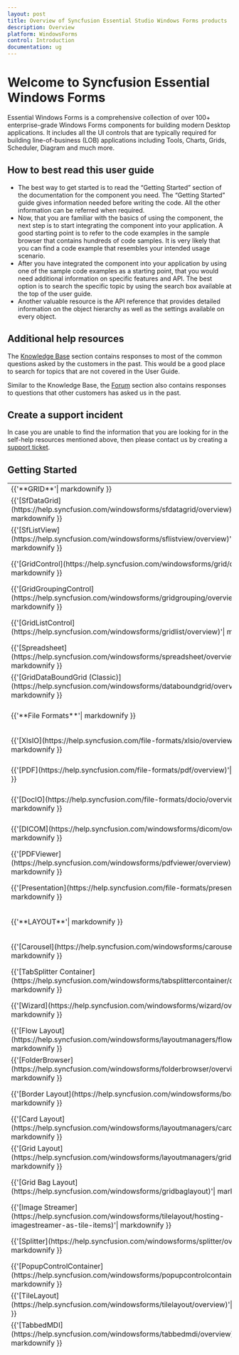 ```yaml
---
layout: post
title: Overview of Syncfusion Essential Studio Windows Forms products
description: Overview
platform: WindowsForms
control: Introduction
documentation: ug
---
```


# Welcome to Syncfusion Essential Windows Forms

Essential Windows Forms is a comprehensive collection of over 100+ enterprise-grade Windows Forms components for building modern Desktop applications. It includes all the UI controls that are typically required for building line-of-business (LOB) applications including Tools, Charts, Grids, Scheduler, Diagram and much more.

## How to best read this user guide

* The best way to get started is to read the “Getting Started” section of the documentation for the component you need. The “Getting Started” guide gives information needed before writing the code. All the other information can be referred when required.
* Now, that you are familiar with the basics of using the component, the next step is to start integrating the component into your application. A good starting point is to refer to the code examples in the sample browser that contains hundreds of code samples. It is very likely that you can find a code example that resembles your intended usage scenario.
* After you have integrated the component into your application by using one of the sample code examples as a starting point, that you would need additional information on specific features and API. The best option is to search the specific topic by using the search box available at the top of the user guide.
* Another valuable resource is the API reference that provides detailed information on the object hierarchy as well as the settings available on every object.

## Additional help resources


The [Knowledge Base](https://www.syncfusion.com/kb/windowsforms) section contains responses to most of the common questions asked by the customers in the past. This would be a good place to search for topics that are not covered in the User Guide.

Similar to the Knowledge Base, the [Forum](https://www.syncfusion.com/forums/windowsforms) section also contains responses to questions that other customers has asked us in the past.

## Create a support incident

In case you are unable to find the information that you are looking for in the self-help resources mentioned above, then please contact us by creating a [support ticket](https://www.syncfusion.com/support/directtrac/incidents).

## Getting Started

<table>
<tr>
<td>
{{'**GRID**'| markdownify }}
</td>
<td>
{{'**DATA VISUALIZATION**'| markdownify }}
</td>
<td>
{{'**DATA SCIENCE**'| markdownify }}
</td>
<td>
{{'**EDITORS**'| markdownify }}
</td>
</tr>
<tr>
<td>
{{'[SfDataGrid](https://help.syncfusion.com/windowsforms/sfdatagrid/overview)'| markdownify }}
</td>
<td>
{{'[Chart](https://help.syncfusion.com/windowsforms/chart/overview)'| markdownify }}
</td>
<td>
{{'[Predictive Analytics](https://help.syncfusion.com/windowsforms/predictive-analytics)'| markdownify }}
</td>
<td>
{{'[Autocomplete](https://help.syncfusion.com/windowsforms/autocomplete/overview)'| markdownify }}
</td>
</tr>
<tr>
<td>
{{'[SfListView](https://help.syncfusion.com/windowsforms/sflistview/overview)'| markdownify }}
</td>
<td>
{{'[Sparkline](https://help.syncfusion.com/windowsforms/sparkline/overview)'| markdownify }}
</td>
<td>
{{'**NAVIGATION**'| markdownify }}
</td>
<td>
{{'[Calculator](https://help.syncfusion.com/windowsforms/calculator/overview)'| markdownify }}
</td>
</tr>
<tr>
<td>
{{'[GridControl](https://help.syncfusion.com/windowsforms/grid/overview)'| markdownify }}
</td>
<td>
{{'[Diagram](https://help.syncfusion.com/windowsforms/diagram/overview)'| markdownify }}
</td>
<td>
{{'[RibbonControlAdv](https://help.syncfusion.com/windowsforms/ribboncontroladv/overview)'| markdownify }}
</td>
<td>
{{'[SyntaxEditor](https://help.syncfusion.com/windowsforms/syntaxeditor/overview)'| markdownify }}
</td>
</tr>
<tr>
<td>
{{'[GridGroupingControl](https://help.syncfusion.com/windowsforms/gridgrouping/overview)'| markdownify }}
</td>
<td>
{{'[Barcode](https://help.syncfusion.com/windowsforms/barcode/overview)'| markdownify }}
</td>
<td>
{{'[RibbonPanel MergeContainer](https://help.syncfusion.com/windowsforms/ribboncontroladv/ribbon-merging)'| markdownify }}
</td>
<td>
{{'[SfComboBox](https://help.syncfusion.com/windowsforms/sfcombobox/overview)'| markdownify }}
</td>
</tr>
<tr>
<td>
{{'[GridListControl](https://help.syncfusion.com/windowsforms/gridlist/overview)'| markdownify }}

</td>
<td>
{{'[Schedule](https://help.syncfusion.com/windowsforms/schedule/overview)'| markdownify }}
</td>
<td>
{{'[RibbonForm](https://help.syncfusion.com/windowsforms/ribboncontroladv/ribbon-form)'| markdownify }}
</td>
<td>
{{'[ComboBox Autocomplete](https://help.syncfusion.com/windowsforms/comboboxautocomplete/overview)'| markdownify }}
</td>
</tr>
<tr>
<td>
{{'[Spreadsheet](https://help.syncfusion.com/windowsforms/spreadsheet/overview)'| markdownify }}
</td>
<td>
{{'[BulletGraph](https://help.syncfusion.com/windowsforms/bulletgraph/overview)'| markdownify }}
</td>
<td>
{{'[SfForm](https://help.syncfusion.com/windowsforms/sfform/overview)'| markdownify }}
</td>
<td>
{{'[ComboBoxBase](https://help.syncfusion.com/windowsforms/comboboxbase/overview)'| markdownify }}
</td>
</tr>
<tr>
<td>
{{'[GridDataBoundGrid (Classic)](https://help.syncfusion.com/windowsforms/databoundgrid/overview)'| markdownify }}
</td>
<td>
{{'[Maps](https://help.syncfusion.com/windowsforms/maps/overview)'| markdownify }}
</td>
<td>
{{'[Office2007Form](https://help.syncfusion.com/windowsforms/office2007form/overview)'| markdownify }}
</td>
<td>
{{'[TrackBarEx](https://help.syncfusion.com/windowsforms/trackbarex/trackbarex)'| markdownify }}
</td>
</tr>
<tr>
<td>
{{'**File Formats**'| markdownify }}
</td>
<td>
{{'[TreeMap](https://help.syncfusion.com/windowsforms/treemap/overview)'| markdownify }}
</td>
<td>
{{'[Office2010Form](https://help.syncfusion.com/windowsforms/office2010form/overview)'| markdownify }}
</td>
<td>
{{'[SfButton](https://help.syncfusion.com/windowsforms/sfbutton/overview)'| markdownify }}
</td>
</tr>
<tr>
<td>
{{'[XlsIO](https://help.syncfusion.com/file-formats/xlsio/overview)'| markdownify }}
</td>
<td>
{{'[Radial Gauge](https://help.syncfusion.com/windowsforms/radial-gauge)'| markdownify }}
</td>
<td>
{{'[DockingManager](https://help.syncfusion.com/windowsforms/dockingmanager/overview)'| markdownify }}
</td>
<td>
{{'[ButtonAdv](https://help.syncfusion.com/windowsforms/buttonadv/overview)'| markdownify }}
</td>
</tr>
<tr>
<td>
{{'[PDF](https://help.syncfusion.com/file-formats/pdf/overview)'| markdownify }}
</td>
<td>
{{'[Linear Gauge](https://help.syncfusion.com/windowsforms/gauge/linear-gauge)'| markdownify }}
</td>
<td>
{{'[CommandBars](https://help.syncfusion.com/windowsforms/commandbar/overview)'| markdownify }}
</td>
<td>
{{'[ButtonEdit](https://help.syncfusion.com/windowsforms/buttonedit/overview)'| markdownify }}
</td>
</tr>
<tr>
<td>
{{'[DocIO](https://help.syncfusion.com/file-formats/docio/overview)'| markdownify }}
</td>
<td>
{{'[Digital Gauge](https://help.syncfusion.com/windowsforms/gauge/digital-gauge)'| markdownify }}
</td>
<td>
{{'[GroupView](https://help.syncfusion.com/windowsforms/groupview)'| markdownify }}
</td>
<td>
{{'[FontComboBox](https://help.syncfusion.com/windowsforms/fontcombobox/overview)'| markdownify }}
</td>
</tr>
<tr>
<td>
{{'[DICOM](https://help.syncfusion.com/windowsforms/dicom/overview)'| markdownify }}
</td>
<td>
{{'[SfSmithChart](https://help.syncfusion.com/windowsforms/sfsmithchart/overview)'| markdownify }}
</td>
<td>
{{'[MulticolumnTreeView](https://help.syncfusion.com/windowsforms/multicolumntreeview/overview)'| markdownify }}
</td>
<td>
{{'[FontListBox](https://help.syncfusion.com/windowsforms/fontlistbox/overview)'| markdownify }}
</td>
</tr>
<tr>
<td>
{{'[PDFViewer](https://help.syncfusion.com/windowsforms/pdfviewer/overview)'| markdownify }}
</td>
<td>
{{'**NOTIFICATION**'| markdownify }}
</td>
<td>
{{'[TreeView](https://help.syncfusion.com/windowsforms/treeview/overview)'| markdownify }}
</td>
<td>
{{'[ColorUI](https://help.syncfusion.com/windowsforms/coloruicontrol)'| markdownify }}
</td>
</tr>
<tr>
<td>
{{'[Presentation](https://help.syncfusion.com/file-formats/presentation)'| markdownify }}
</td>
<td>
{{'[SfTooltip](https://help.syncfusion.com/windowsforms/sftooltip/overview)'| markdownify }}
</td>
<td>
{{'[SfScrollFrame](https://help.syncfusion.com/windowsforms/sfscrollframe/overview)'| markdownify }}
</td>
<td>
{{'[BannerText](https://help.syncfusion.com/windowsforms/bannertextprovider/overview)'| markdownify }}
</td>
</tr>
<tr>
<td>
{{'**LAYOUT**'| markdownify }}
</td>
<td>
{{'[ProgressBarAdv](https://help.syncfusion.com/windowsforms/progressbaradv/overview)'| markdownify }}
</td>
<td>
{{'[GroupBar](https://help.syncfusion.com/windowsforms/groupbar)'| markdownify }}
</td>
<td>
{{'[EditableList](https://help.syncfusion.com/windowsforms/editablelist/overview)'| markdownify }}
</td>
</tr>
<tr>
<td>
{{'[Carousel](https://help.syncfusion.com/windowsforms/carousel/overview)'| markdownify }}
</td>
<td>
{{'[StatusBarAdv](https://help.syncfusion.com/windowsforms/statusbaradv/overview)'| markdownify }}
</td>
<td>
{{'[XPTaskbar](https://help.syncfusion.com/windowsforms/xptaskbar/overview)'| markdownify }}
</td>
<td>
{{'[CurrencyEdit](https://help.syncfusion.com/windowsforms/currencyedit/overview)'| markdownify }}
</td>
</tr>
<tr>
<td>
{{'[TabSplitter Container](https://help.syncfusion.com/windowsforms/tabsplittercontainer/overview)'| markdownify }}
</td>
<td>
{{'[StatusStripEx](https://help.syncfusion.com/windowsforms/statusstripex/statusstripex)'| markdownify }}
</td>
<td>
{{'[XPTaskPane](https://help.syncfusion.com/windowsforms/xptaskpane/overview)'| markdownify }}
</td>
<td>
{{'[CurrencyTextBox](https://help.syncfusion.com/windowsforms/currencytextbox/overview)'| markdownify }}
</td>
</tr>
<tr>
<td>
{{'[Wizard](https://help.syncfusion.com/windowsforms/wizard/overview)'| markdownify }}
</td>
<td>
{{'[Splash](https://help.syncfusion.com/windowsforms/splash/overview)'| markdownify }}
</td>
<td>
{{'[MetroForm](https://help.syncfusion.com/windowsforms/metroform/overview)'| markdownify }}
</td>
<td>
{{'[DomainUpdownExt](https://help.syncfusion.com/windowsforms/domainupdownext/overview)'| markdownify }}
</td>
</tr>
<tr>
<td>
{{'[Flow Layout](https://help.syncfusion.com/windowsforms/layoutmanagers/flowlayout)'| markdownify }}
</td>
<td>
{{'[StatusBarAdvPanel](https://help.syncfusion.com/windowsforms/statusbaradvpanel/overview)'| markdownify }}
</td>
<td>
{{'[MainframeBarManager](https://help.syncfusion.com/windowsforms/menus/overview)'| markdownify }}
</td>
<td>
{{'[SfNumeric TextBox](https://help.syncfusion.com/windowsforms/sfnumerictextbox/overview)'| markdownify }}
</td>
</tr>
<tr>
<td>
{{'[FolderBrowser](https://help.syncfusion.com/windowsforms/folderbrowser/overview)'| markdownify }}
</td>
<td>
{{'[ToolStripEx](https://help.syncfusion.com/windowsforms/ribboncontroladv/toolstripex)'| markdownify }}
</td>
<td>
{{'[PopupMenu](https://help.syncfusion.com/windowsforms/menus/overview)'| markdownify }}
</td>
<td>
{{'[DoubleTextBox](https://help.syncfusion.com/windowsforms/doubletextbox/overview)'| markdownify }}
</td>
</tr>
<tr>
<td>
{{'[Border Layout](https://help.syncfusion.com/windowsforms/borderlayout)'| markdownify }}
</td>
<td>
{{'[AutoLabel](https://help.syncfusion.com/windowsforms/autolabel/overview)'| markdownify }}
</td>
<td>
{{'[XPToolbar](https://help.syncfusion.com/windowsforms/xptoolbar/overview)'| markdownify }}
</td>
<td>
{{'[IntegerTextBox](https://help.syncfusion.com/windowsforms/integertextbox/overview)'| markdownify }}
</td>
</tr>
<tr>
<td>
{{'[Card Layout](https://help.syncfusion.com/windowsforms/layoutmanagers/cardlayout)'| markdownify }}
</td>
<td>
{{'[SplashPanel](https://help.syncfusion.com/windowsforms/splashpanel/overview)'| markdownify }}
</td>
<td>
{{'[ContextMenuStripEx](https://help.syncfusion.com/windowsforms/contextmenustripex/contextmenustripex)'| markdownify }}
</td>
<td>
{{'[MaskedEditBox](https://help.syncfusion.com/windowsforms/maskededitbox/overview)'| markdownify }}
</td>
</tr>
<tr>
<td>
{{'[Grid Layout](https://help.syncfusion.com/windowsforms/layoutmanagers/gridlayout)'| markdownify }}
</td>
<td>
{{'[GradientPanel](https://help.syncfusion.com/windowsforms/gradientpanel/overview)'| markdownify }}
</td>
<td>
{{'[NavigationView](https://help.syncfusion.com/windowsforms/navigationview/overview)'| markdownify }}
</td>
<td>
{{'[NumericUpDownExt](https://help.syncfusion.com/windowsforms/numericupdownext/overview)'| markdownify }}
</td>
</tr>
<tr>
<td>
{{'[Grid Bag Layout](https://help.syncfusion.com/windowsforms/gridbaglayout)'| markdownify }}
</td>
<td>
{{'[GradientLabel](https://help.syncfusion.com/windowsforms/gradientlabel/overview)'| markdownify }}
</td>
<td>
{{'[TreeNavigator](https://help.syncfusion.com/windowsforms/treenavigator/overview)'| markdownify }}
</td>
<td>
{{'[PercentTextBox](https://help.syncfusion.com/windowsforms/percenttextbox/overview)'| markdownify }}
</td>
</tr>
<tr>
<td>
{{'[Image Streamer](https://help.syncfusion.com/windowsforms/tilelayout/hosting-imagestreamer-as-tile-items)'| markdownify }}
</td>
<td>
{{'[HubTile](https://help.syncfusion.com/windowsforms/hubtile/overview)'| markdownify }}
</td>
<td>
{{'[TabControlAdv](https://help.syncfusion.com/windowsforms/tabcontroladv/overview)'| markdownify }}
</td>
<td>
{{'[TextBoxExt](https://help.syncfusion.com/windowsforms/textboxext/overview)'| markdownify }}
</td>
</tr>
<tr>
<td>
{{'[Splitter](https://help.syncfusion.com/windowsforms/splitter/overview)'| markdownify }}
</td>
<td>
{{'[GradientPanelExt](https://help.syncfusion.com/windowsforms/gradientpanelext/overview)'| markdownify }}
</td>
<td>
{{'[ChildFrameBarManager](https://help.syncfusion.com/windowsforms/menus/overview)'| markdownify }}
</td>
<td>
{{'[Multicolumn ComboBox](https://help.syncfusion.com/windowsforms/multicolumncombobox/overview)'| markdownify }}
</td>
</tr>
<tr>
<td>
{{'[PopupControlContainer](https://help.syncfusion.com/windowsforms/popupcontrolcontainer/overview)'| markdownify }}
</td>
<td>
{{'[SuperToolTip](https://help.syncfusion.com/windowsforms/supertooltip/supertooltip)'| markdownify }}
</td>
<td>
{{'[GridRecordNavigationControl](https://help.syncfusion.com/windowsforms/gridrecordnavigation/overview)'| markdownify }}
</td>
<td>
{{'[Multiselection ComboBox](https://help.syncfusion.com/windowsforms/multiselectioncombobox/overview)'| markdownify }}
</td>
</tr>
<tr>
<td>
{{'[TileLayout](https://help.syncfusion.com/windowsforms/tilelayout/overview)'| markdownify }}
</td>
<td>
{{'**MISCELLANEOUS**'| markdownify }}
</td>
<td>
{{'[RadialMenu](https://help.syncfusion.com/windowsforms/radialmenu/overview)'| markdownify }}
</td>
<td>
{{'[RangeSlider](https://help.syncfusion.com/windowsforms/rangeslider/overview)'| markdownify }}
</td>
</tr>
<tr>
<td>
{{'[TabbedMDI](https://help.syncfusion.com/windowsforms/tabbedmdi/overview)'| markdownify }}
</td>
<td>
{{'[QTP Add-on](https://help.syncfusion.com/windowsforms/testing/uft/overview)'| markdownify }}
</td>
<td>
{{'[MDIChildForms](https://help.syncfusion.com/windowsforms/mdichildforms/overview)'| markdownify }}
</td>
<td>
{{'[ComboBoxAdv](https://help.syncfusion.com/windowsforms/comboboxadv/overview)'| markdownify }}
</td>
</tr>
<tr>
<td>

</td>
<td>
{{'[SpellCheckerAdv](https://help.syncfusion.com/windowsforms/spellcheckeradv/overview)'| markdownify }}
</td>
<td>
{{'[NavigationDrawer](https://help.syncfusion.com/windowsforms/navigationdrawer/overview)'| markdownify }}
</td>
<td>
{{'[RadioButtonAdv](https://help.syncfusion.com/windowsforms/radiobuttonadv/overview)'| markdownify }}
</td>
</tr>
<tr>
<td>

</td>
<td>
{{'[Clock](https://help.syncfusion.com/windowsforms/clock/overview)'| markdownify }}
</td>
<td>
{{'[ScrollersFrame](https://help.syncfusion.com/windowsforms/scrollersframe/overview)'| markdownify }}
</td>
<td>
{{'[CheckBoxAdv](https://help.syncfusion.com/windowsforms/checkboxadv/overview)'| markdownify }}
</td>
</tr>
<tr>
<td>

</td>
<td>
{{'[HTMLUI](https://help.syncfusion.com/windowsforms/htmlui/overview)'| markdownify }}
</td>
<td>
{{'**BUSINESS INTELLIGENCE**'| markdownify }}
</td>
<td>
{{'[ComboDropDown](https://help.syncfusion.com/windowsforms/combodropdown/overview)'| markdownify }}
</td>
</tr>
<tr>
<td>

</td>
<td>
{{'[Grouping](https://help.syncfusion.com/windowsforms/grouping/overview)'| markdownify }}
</td>
<td>
{{'[PivotGrid](https://help.syncfusion.com/windowsforms/pivotgrid/overview)'| markdownify }}
</td>
<td>
{{'[SplitButton](https://help.syncfusion.com/windowsforms/splitbutton/overview)'| markdownify }}
</td>
</tr>
<tr>
<td>

</td>
<td>
{{'[Calculate](https://help.syncfusion.com/windowsforms/calculate/overview)'| markdownify }}
</td>
<td>
{{'[PivotChart](https://help.syncfusion.com/windowsforms/pivotchart/overview)'| markdownify }}
</td>
<td>
{{'[SplitContainerAdv](https://help.syncfusion.com/windowsforms/splitcontaineradv/overview)'| markdownify }}
</td>
</tr>
<tr>
<td>

</td>
<td>
{{'[SkinManager](https://help.syncfusion.com/windowsforms/skinmanager/overview)'| markdownify }}
</td>
<td>

</td>
<td>
{{'[ColorPickerUIAdv](https://help.syncfusion.com/windowsforms/colorpickeruiadv/overview)'| markdownify }}
</td>
</tr>
<tr>
<td>

</td>
<td>
{{'[MessageBoxAdv](https://help.syncfusion.com/windowsforms/messageboxadv/overview)'| markdownify }}
</td>
<td>

</td>
<td>
{{'[ColorPicker Button](https://help.syncfusion.com/windowsforms/colorpickerbutton/overview)'| markdownify }}
</td>
</tr>
<tr>
<td>

</td>
<td>
{{'[SfSkinManager](https://help.syncfusion.com/windowsforms/sfskinmanager/overview)'| markdownify }}
</td>
<td>

</td>
<td>
{{'[RadialSlider](https://help.syncfusion.com/windowsforms/radialslider/overview)'| markdownify }}
</td>
</tr>
<tr>
<td>

</td>
<td>

</td>
<td>

</td>
<td>
{{'[Rating](https://help.syncfusion.com/windowsforms/rating/overview)'| markdownify }}
</td>
</tr>
<tr>
<td>

</td>
<td>

</td>
<td>

</td>
<td>
{{'[ToggleButton](https://help.syncfusion.com/windowsforms/togglebutton/overview)'| markdownify }}
</td>
</tr>
<tr>
<td>

</td>
<td>

</td>
<td>

</td>
<td>
{{'[SfCalendar](https://help.syncfusion.com/windowsforms/sfcalendar/overview)'| markdownify }}
</td>
</tr>
<tr>
<td>

</td>
<td>

</td>
<td>

</td>
<td>
{{'[SfDateTimeEdit](https://help.syncfusion.com/windowsforms/sfdatetimeedit/overview)'| markdownify }}
</td>
</tr>
<tr>
<td>

</td>
<td>

</td>
<td>

</td>
<td>
{{'[DateTimePickerAdv](https://help.syncfusion.com/windowsforms/datetimepickeradv/overview)'| markdownify }}
</td>
</tr>
<tr>
<td>

</td>
<td>

</td>
<td>

</td>
<td>
{{'[Calendar](https://help.syncfusion.com/windowsforms/calendar/overview)'| markdownify }}
</td>
</tr>
<tr>
<td>

</td>
<td>

</td>
<td>

</td>
<td>
{{'[MonthCalendarAdv](https://help.syncfusion.com/windowsforms/monthcalendaradv/overview)'| markdownify }}
</td>
</tr>
</table>
<style type="text/css">
.post .post-content table, .post .post-content table tr td{
border: 0 none;
}
</style>